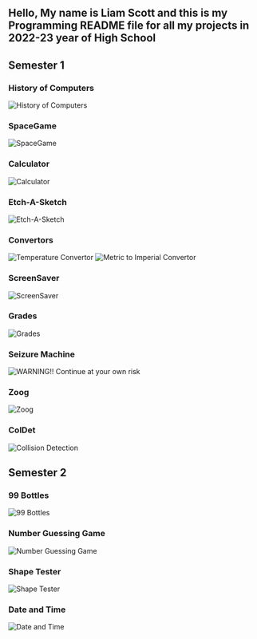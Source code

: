 ## Hello, My name is Liam Scott and this is my Programming README file for all my projects in 2022-23 year of High School


## Semester 1

### History of Computers
![History of Computers](https://github.com/LemScoot/Skyline-high-Programming-2022-23/tree/main/src/History_Of_Computers)

### SpaceGame
![SpaceGame](https://github.com/LemScoot/Skyline-high-Programming-2022-23/tree/main/src/SpaceGame)

### Calculator
![Calculator](https://github.com/LemScoot/Skyline-high-Programming-2022-23/tree/main/src/calculator2)

### Etch-A-Sketch
![Etch-A-Sketch](https://github.com/LemScoot/Skyline-high-Programming-2022-23/tree/main/src/Etch-A-Sketch)

### Convertors
![Temperature Convertor](https://github.com/LemScoot/Skyline-high-Programming-2022-23/tree/main/src/TempConverter)
![Metric to Imperial Convertor](https://github.com/LemScoot/Skyline-high-Programming-2022-23/tree/main/src/Metric_To_Imperial_Weight_Convertor)

### ScreenSaver
![ScreenSaver](https://github.com/LemScoot/Skyline-high-Programming-2022-23/tree/main/src/ScreenSaver)

### Grades
![Grades](https://github.com/LemScoot/Skyline-high-Programming-2022-23/tree/main/src/Grades)

### Seizure Machine
![WARNING!! Continue at your own risk](https://github.com/LemScoot/Skyline-high-Programming-2022-23/tree/main/src/Seizure_machine)

### Zoog
![Zoog]()

### ColDet
![Collision Detection]()

## Semester 2

### 99 Bottles
![99 Bottles]()

### Number Guessing Game
![Number Guessing Game]()

### Shape Tester
![Shape Tester]()

### Date and Time
![Date and Time]()

